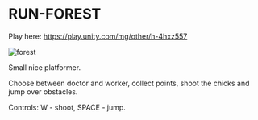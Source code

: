 # RUN-FOREST
 Play here: https://play.unity.com/mg/other/h-4hxz557
 
 ![forest](https://github.com/thelightone/RUN-FOREST/assets/117035932/236f1257-3aaf-4cc1-b025-26821a26463a)

Small nice platformer.

Choose between doctor and worker, collect points, shoot the chicks and jump over obstacles.

Controls: W - shoot, SPACE - jump.
